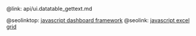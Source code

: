@link: api/ui.datatable_gettext.md

@seolinktop: [javascript dashboard framework](https://webix.com)
@seolink: [javascript excel grid](https://webix.com/widget/excel_viewer/)